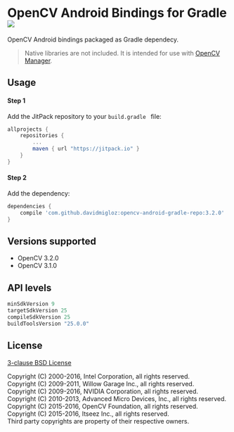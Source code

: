 # OpenCV Android Bindings for Gradle [![](https://jitpack.io/v/davidmigloz/opencv-android-gradle-repo.svg)](https://jitpack.io/#davidmigloz/opencv-android-gradle-repo)

OpenCV Android bindings packaged as Gradle dependecy.

> Native libraries are not included. It is intended for use with [OpenCV Manager](https://play.google.com/store/apps/details?id=org.opencv.engine).

## Usage

#### Step 1

Add the JitPack repository to your `build.gradle ` file:

```gradle
allprojects {
	repositories {
		...
		maven { url "https://jitpack.io" }
	}
}
```

#### Step 2

Add the dependency:

```gradle
dependencies {
	compile 'com.github.davidmigloz:opencv-android-gradle-repo:3.2.0'
}
```

## Versions supported

- OpenCV 3.2.0
- OpenCV 3.1.0

## API levels
```gradle
minSdkVersion 9
targetSdkVersion 25
compileSdkVersion 25
buildToolsVersion "25.0.0"
```

## License

[3-clause BSD License](https://github.com/opencv/opencv/blob/master/LICENSE)

Copyright (C) 2000-2016, Intel Corporation, all rights reserved.  
Copyright (C) 2009-2011, Willow Garage Inc., all rights reserved.  
Copyright (C) 2009-2016, NVIDIA Corporation, all rights reserved.  
Copyright (C) 2010-2013, Advanced Micro Devices, Inc., all rights reserved.  
Copyright (C) 2015-2016, OpenCV Foundation, all rights reserved.  
Copyright (C) 2015-2016, Itseez Inc., all rights reserved.  
Third party copyrights are property of their respective owners.
